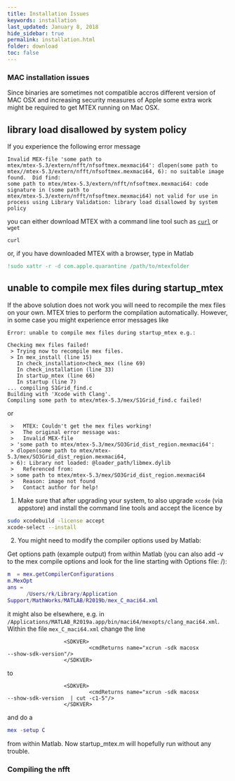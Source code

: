 ```yaml
---
title: Installation Issues
keywords: installation
last_updated: January 8, 2018
hide_sidebar: true
permalink: installation.html
folder: download
toc: false
---
```


### MAC installation issues ###

Since binaries are sometimes not compatible accros different version of MAC
OSX and increasing security measures of Apple some extra work might be
required to get MTEX running on Mac OSX.

## library load disallowed by system policy ##

If you experience the following error message

```
Invalid MEX-file 'some path to
mtex/mtex-5.3/extern/nfft/nfsoftmex.mexmaci64': dlopen(some path to
mtex//mtex-5.3/extern/nfft/nfsoftmex.mexmaci64, 6): no suitable image
found.  Did find:
some path to mtex/mtex-5.3/extern/nfft/nfsoftmex.mexmaci64: code
signature in (some path to
mtex/mtex-5.3/extern/nfft/nfsoftmex.mexmaci64) not valid for use in
process using Library Validation: library load disallowed by system policy
```

you can either download MTEX with a command line tool such as
[```curl```](https://www.youtube.com/watch?v=6pyVl3GdSuU) or ```wget```
```
curl
```
or, if you have downloaded MTEX with a browser, type in Matlab

``` matlab
!sudo xattr -r -d com.apple.quarantine /path/to/mtexfolder
```

## unable to compile mex files during startup_mtex ##

If the above solution does not work you will need to recompile the mex files
on your own. MTEX tries to perform the compilation automatically. However, in
some case you might experience error messages like

```
Error: unable to compile mex files during startup_mtex e.g.:

Checking mex files failed!
 > Trying now to recompile mex files.
 > In mex_install (line 15)
   In check_installation>check_mex (line 69)
   In check_installation (line 33)
   In startup_mtex (line 66)
   In startup (line 7)
... compiling S1Grid_find.c
Building with 'Xcode with Clang'.
Compiling some path to mtex/mtex-5.3/mex/S1Grid_find.c failed!
```
or
```
 >   MTEX: Couldn't get the mex files working!
 >   The original error message was:
 >   Invalid MEX-file
 > 'some path to mtex/mtex-5.3/mex/SO3Grid_dist_region.mexmaci64':
 > dlopen(some path to mtex/mtex-5.3/mex/SO3Grid_dist_region.mexmaci64,
 > 6): Library not loaded: @loader_path/libmex.dylib
 >   Referenced from:
 > some path to mtex/mtex-5.3/mex/SO3Grid_dist_region.mexmaci64
 >   Reason: image not found
 >   Contact author for help!
```

1. Make sure that after upgrading your system, to also upgrade ```xcode```
(via appstore) and install the command line tools and accept the licence by

``` bash
sudo xcodebuild -license accept
xcode-select --install
```
2. You might need to modify the compiler options used by Matlab:

Get options path (example output) from within Matlab (you can also add -v to
the mex compile options and look for the line starting with Options file: /):

``` matlab
m  = mex.getCompilerConfigurations
m.MexOpt
ans =
      /Users/rk/Library/Application
Support/MathWorks/MATLAB/R2019b/mex_C_maci64.xml
```

it might also be elsewhere, e.g. in
```/Applications/MATLAB_R2019a.app/bin/maci64/mexopts/clang_maci64.xml```.
Within the file ```mex_C_maci64.xml``` change the line

```
                  <SDKVER>
                          <cmdReturns name="xcrun -sdk macosx
--show-sdk-version"/>
                  </SDKVER>
```
to
```
                  <SDKVER>
                          <cmdReturns name="xcrun -sdk macosx
--show-sdk-version  | cut -c1-5"/>
                  </SDKVER>
```
and do a

``` matlab
mex -setup C
```

from within Matlab. Now startup_mtex.m will hopefully run without any trouble.

### Compiling the nfft ###
